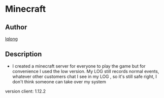 # Minecraft

## Author

[lqlong](http://)

## Description

- I created a minecraft server for everyone to play the game but for convenience I used the low version. My LOG still records normal events, whatever other customers chat I see in my LOG , so it's still safe right, I don't think someone can take over my system

version client: 1.12.2
